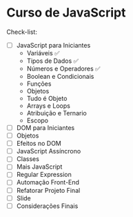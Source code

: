# Curso de JavaScript

Check-list:

- [ ] JavaScript para Iniciantes
  - Variáveis ✅
  - Tipos de Dados ✅
  - Números e Operadores ✅
  - Boolean e Condicionais
  - Funções
  - Objetos
  - Tudo é Objeto
  - Arrays e Loops
  - Atribuição e Ternario
  - Escopo
- [ ] DOM para Iniciantes
- [ ] Objetos
- [ ] Efeitos no DOM
- [ ] JavaScript Assíncrono
- [ ] Classes
- [ ] Mais JavaScript
- [ ] Regular Expression
- [ ] Automação Front-End
- [ ] Refatorar Projeto Final
- [ ] Slide
- [ ] Considerações Finais
